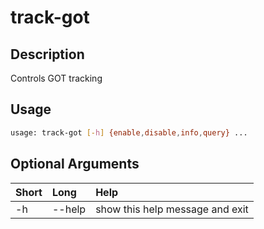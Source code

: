 <!-- THIS PART OF THIS FILE IS AUTOGENERATED. DO NOT MODIFY IT. See scripts/generate_docs.sh -->




# track-got

## Description


Controls GOT tracking
## Usage


```bash
usage: track-got [-h] {enable,disable,info,query} ...

```
## Optional Arguments

|Short|Long|Help|
| :--- | :--- | :--- |
|-h|--help|show this help message and exit|

<!-- END OF AUTOGENERATED PART. Do not modify this line or the line below, they mark the end of the auto-generated part of the file. If you want to extend the documentation in a way which cannot easily be done by adding to the command help description, write below the following line. -->
<!-- ------------\>8---- ----\>8---- ----\>8------------ -->
